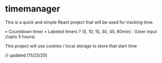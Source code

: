 # timemanager

This is a quick and simple React project that will be used for tracking time.

• Countdown timer
  • Labeled timers ? (5, 10, 15, 30, 45, 60min) : (User input //upto 5 hours)
  
This project will use cookies / local storage to store that start time

// updated [11/23/20]
